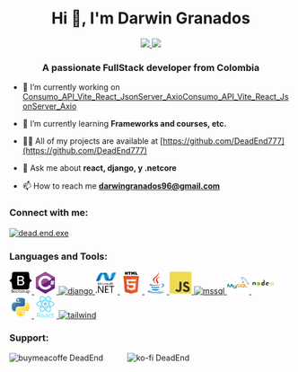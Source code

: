 <h1 align="center">Hi 👋, I'm Darwin Granados</h1>

<p align="center">
<a href="https://github.com/DeadEnd777">
  <img height="180em" src="https://github-readme-stats-eight-theta.vercel.app/api?username=DeadEnd777&show_icons=true&theme=algolia&include_all_commits=true&count_private=true"/>
  <img height="180em" src="https://github-readme-stats-eight-theta.vercel.app/api/top-langs/?username=DeadEnd777&layout=compact&langs_count=8&theme=algolia"/>
</a>
</p>

<h3 align="center">A passionate FullStack developer from Colombia</h3>

- 🔭 I’m currently working on [Consumo_API_Vite_React_JsonServer_AxioConsumo_API_Vite_React_JsonServer_Axio](https://github.com/DeadEnd777/Consumo_API_Vite_React_JsonServer_Axio)

- 🌱 I’m currently learning **Frameworks and courses, etc.**

- 👨‍💻 All of my projects are available at [https://github.com/DeadEnd777](https://github.com/DeadEnd777)

- 💬 Ask me about **react, django, y .netcore**

- 📫 How to reach me **darwingranados96@gmail.com**

<h3 align="left">Connect with me:</h3>
<p align="left">
<a href="https://instagram.com/dead.end.exe" target="blank"><img align="center" src="https://raw.githubusercontent.com/rahuldkjain/github-profile-readme-generator/master/src/images/icons/Social/instagram.svg" alt="dead.end.exe" height="30" width="40" /></a>
</p>

<h3 align="left">Languages and Tools:</h3>
<p align="left"> <a href="https://getbootstrap.com" target="_blank" rel="noreferrer"> <img src="https://raw.githubusercontent.com/devicons/devicon/master/icons/bootstrap/bootstrap-plain-wordmark.svg" alt="bootstrap" width="40" height="40"/> </a> <a href="https://www.w3schools.com/cs/" target="_blank" rel="noreferrer"> <img src="https://raw.githubusercontent.com/devicons/devicon/master/icons/csharp/csharp-original.svg" alt="csharp" width="40" height="40"/> </a> <a href="https://www.djangoproject.com/" target="_blank" rel="noreferrer"> <img src="https://cdn.worldvectorlogo.com/logos/django.svg" alt="django" width="40" height="40"/> </a> <a href="https://dotnet.microsoft.com/" target="_blank" rel="noreferrer"> <img src="https://raw.githubusercontent.com/devicons/devicon/master/icons/dot-net/dot-net-original-wordmark.svg" alt="dotnet" width="40" height="40"/> </a> <a href="https://www.w3.org/html/" target="_blank" rel="noreferrer"> <img src="https://raw.githubusercontent.com/devicons/devicon/master/icons/html5/html5-original-wordmark.svg" alt="html5" width="40" height="40"/> </a> <a href="https://www.java.com" target="_blank" rel="noreferrer"> <img src="https://raw.githubusercontent.com/devicons/devicon/master/icons/java/java-original.svg" alt="java" width="40" height="40"/> </a> <a href="https://developer.mozilla.org/en-US/docs/Web/JavaScript" target="_blank" rel="noreferrer"> <img src="https://raw.githubusercontent.com/devicons/devicon/master/icons/javascript/javascript-original.svg" alt="javascript" width="40" height="40"/> </a> <a href="https://www.microsoft.com/en-us/sql-server" target="_blank" rel="noreferrer"> <img src="https://www.svgrepo.com/show/303229/microsoft-sql-server-logo.svg" alt="mssql" width="40" height="40"/> </a> <a href="https://www.mysql.com/" target="_blank" rel="noreferrer"> <img src="https://raw.githubusercontent.com/devicons/devicon/master/icons/mysql/mysql-original-wordmark.svg" alt="mysql" width="40" height="40"/> </a> <a href="https://nodejs.org" target="_blank" rel="noreferrer"> <img src="https://raw.githubusercontent.com/devicons/devicon/master/icons/nodejs/nodejs-original-wordmark.svg" alt="nodejs" width="40" height="40"/> </a> <a href="https://www.python.org" target="_blank" rel="noreferrer"> <img src="https://raw.githubusercontent.com/devicons/devicon/master/icons/python/python-original.svg" alt="python" width="40" height="40"/> </a> <a href="https://reactjs.org/" target="_blank" rel="noreferrer"> <img src="https://raw.githubusercontent.com/devicons/devicon/master/icons/react/react-original-wordmark.svg" alt="react" width="40" height="40"/> </a> <a href="https://tailwindcss.com/" target="_blank" rel="noreferrer"> <img src="https://www.vectorlogo.zone/logos/tailwindcss/tailwindcss-icon.svg" alt="tailwind" width="40" height="40"/> </a> </p>



<h3 align="left">Support:</h3>
<p><a href="https://www.buymeacoffee.com/buymeacoffe DeadEnd"> <img align="left" src="https://cdn.buymeacoffee.com/buttons/v2/default-yellow.png" height="50" width="210" alt="buymeacoffe DeadEnd" /></a><a href="https://ko-fi.com/ko-fi DeadEnd"> <img align="left" src="https://cdn.ko-fi.com/cdn/kofi3.png?v=3" height="50" width="210" alt="ko-fi DeadEnd" /></a></p><br><br>

